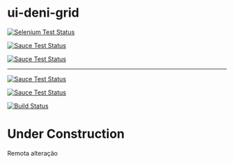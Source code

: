 # ui-deni-grid

[![Selenium Test Status](https://saucelabs.com/browser-matrix/ui-deni-grid.svg)](https://saucelabs.com/u/ui-deni-grid)

[![Sauce Test Status](https://saucelabs.com/browser-matrix/ui-deni-grid.svg)](https://saucelabs.com/u/ui-deni-grid)

[![Sauce Test Status](https://saucelabs.com/browser-matrix/ui-deni-grid.svg)](https://saucelabs.com/u/ui-deni-grid)

---------

<a href="https://saucelabs.com/u/ui-deni-grid">
  <img src="https://saucelabs.com/buildstatus/ui-deni-grid" alt="Sauce Test Status"/>
</a>

[![Sauce Test Status](https://saucelabs.com/buildstatus/deni)](https://saucelabs.com/u/deni)

[![Build Status](https://travis-ci.org/deni/ui-deni-grid.svg?branch=master)](https://travis-ci.org/deni/ui-deni-grid)

# Under Construction

Remota alteração
